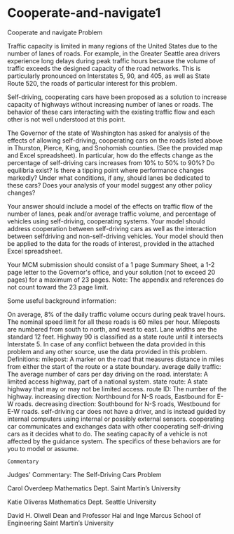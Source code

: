 # Cooperate-and-navigate1
Cooperate and navigate
	Problem	 
 	
Traffic capacity is limited in many regions of the United States due to the number of lanes of roads. For example, in the Greater Seattle area drivers experience long delays during peak traffic hours because the volume of traffic exceeds the designed capacity of the road networks. This is particularly pronounced on Interstates 5, 90, and 405, as well as State Route 520, the roads of particular interest for this problem.

Self-driving, cooperating cars have been proposed as a solution to increase capacity of highways without increasing number of lanes or roads. The behavior of these cars interacting with the existing traffic flow and each other is not well understood at this point.

The Governor of the state of Washington has asked for analysis of the effects of allowing self-driving, cooperating cars on the roads listed above in Thurston, Pierce, King, and Snohomish counties. (See the provided map and Excel spreadsheet). In particular, how do the effects change as the percentage of self-driving cars increases from 10% to 50% to 90%? Do equilibria exist? Is there a tipping point where performance changes markedly? Under what conditions, if any, should lanes be dedicated to these cars? Does your analysis of your model suggest any other policy changes?

Your answer should include a model of the effects on traffic flow of the number of lanes, peak and/or average traffic volume, and percentage of vehicles using self-driving, cooperating systems. Your model should address cooperation between self-driving cars as well as the interaction between selfdriving
and non-self-driving vehicles. Your model should then be applied to the data for the roads of interest, provided in the attached Excel spreadsheet.

Your MCM submission should consist of a 1 page Summary Sheet, a 1-2 page letter to the Governor's office, and your solution (not to exceed 20 pages) for a maximum of 23 pages. Note: The appendix and references do not count toward the 23 page limit.

Some useful background information:

On average, 8% of the daily traffic volume occurs during peak travel hours.
The nominal speed limit for all these roads is 60 miles per hour.
Mileposts are numbered from south to north, and west to east.
Lane widths are the standard 12 feet.
Highway 90 is classified as a state route until it intersects Interstate 5.
In case of any conflict between the data provided in this problem and any other source, use the data provided in this problem.
Definitions:
milepost: A marker on the road that measures distance in miles from either the start of the route or a state boundary.
average daily traffic: The average number of cars per day driving on the road.
interstate: A limited access highway, part of a national system.
state route: A state highway that may or may not be limited access.
route ID: The number of the highway.
increasing direction: Northbound for N-S roads, Eastbound for E-W roads.
decreasing direction: Southbound for N-S roads, Westbound for E-W roads.
self-driving car does not have a driver, and is instead guided by internal computers using internal or possibly external sensors. 
cooperating car communicates and exchanges data with other cooperating self-driving cars as it decides what to do. The seating capacity of a vehicle is not affected by the guidance system. The specifics of these behaviors are for you to model or assume.

 
 	 	 	 	 
 	Commentary	 	 	 
 	
Judges' Commentary: The Self-Driving Cars Problem

Carol Overdeep
Mathematics Dept.
Saint Martin’s University

Katie Oliveras
Mathematics Dept.
Seattle University

David H. Olwell
Dean and Professor
Hal and Inge Marcus School of Engineering
Saint Martin’s University
